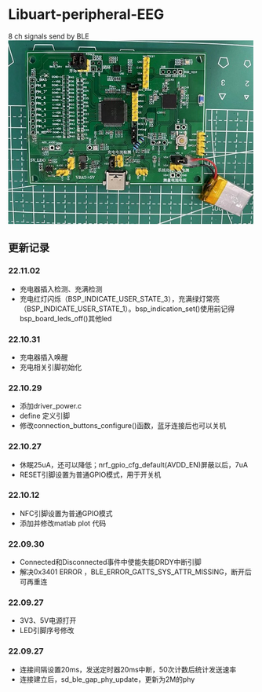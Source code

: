# Libuart-peripheral-EEG
8 ch signals send by BLE   
![](/Image/PCB_board.jpg)  

## 更新记录
### 22.11.02
- 充电器插入检测、充满检测
- 充电红灯闪烁（BSP_INDICATE_USER_STATE_3），充满绿灯常亮（BSP_INDICATE_USER_STATE_1）。bsp_indication_set()使用前记得bsp_board_leds_off()其他led

### 22.10.31
- 充电器插入唤醒
- 充电相关引脚初始化

### 22.10.29
- 添加driver_power.c
- define 定义引脚
- 修改connection_buttons_configure()函数，蓝牙连接后也可以关机

### 22.10.27
- 休眠25uA，还可以降低；nrf_gpio_cfg_default(AVDD_EN)屏蔽以后，7uA
- RESET引脚设置为普通GPIO模式，用于开关机

### 22.10.12
- NFC引脚设置为普通GPIO模式
- 添加并修改matlab plot 代码

### 22.09.30
- Connected和Disconnected事件中使能失能DRDY中断引脚
- 解决0x3401 ERROR ，BLE_ERROR_GATTS_SYS_ATTR_MISSING，断开后可再重连

### 22.09.27
- 3V3、5V电源打开
- LED引脚序号修改

### 22.09.27
- 连接间隔设置20ms，发送定时器20ms中断，50次计数后统计发送速率
- 连接建立后，sd_ble_gap_phy_update，更新为2M的phy